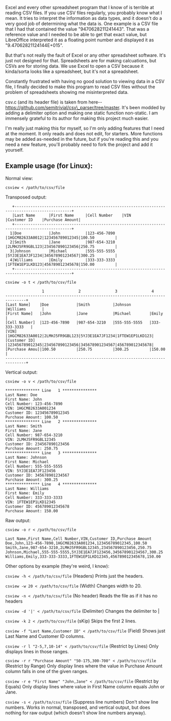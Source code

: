 Excel and every other spreadsheet program that I know of is terrible at reading CSV files.  If you use CSV files regularly, you probably know what I mean.  It tries to interpret the information as data types, and it doesn't do a very good job of determining what the data is.  One example is a CSV file that I had that contained the value "9470628211241443".  That was a reference value and I needed to be able to get that exact value, but LibreOffice interpreted it as a floating point number and displayed it as "9.47062821124144E+015".

But that's not really the fault of Excel or any other spreadsheet software.  It's just not designed for that.  Spreadsheets are for making calcuations, but CSVs are for storing data.  We use Excel to open a CSV because it kinda/sorta looks like a spreadsheet, but it's not a spreadsheet.

Constantly frustrated with having no good solution to viewing data in a CSV file, I finally decided to make this program to read CSV files without the problem of spreadsheets showing me misinterpreted data.

csv.c (and its header file) is taken from here-- https://github.com/semitrivial/csv\_parser/tree/master.  It's been modded by adding a delimiter option and making one static function non-static.  I am immensely grateful to its author for making this project much easier.

I'm really just making this for myself, so I'm only adding features that I need at the moment.  It only reads and does not edit, for starters.  More functions may be added as-needed in the future, but if you're reading this and you need a new feature, you'll probably need to fork the project and add it yourself.

## Example usage (for Linux):

Normal view:

`csview < /path/to/csv/file`

Transposed output:

       +-----------------------------------------------------------------------------------------------+
       |Last Name      |First Name     |Cell Number    |VIN            |Customer ID    |Purchase Amount|
       +-----------------------------------------------------------------------------------------------+
      1|Doe            |John           |123-456-7890   |1HGCM82633A0012|123456789012345|100.50         |
      2|Smith          |Jane           |987-654-3210   |2LMHJ5FR9GBL123|234567890123456|250.75         |
      3|Johnson        |Michael        |555-555-5555   |5YJ3E1EA7JF1234|345678901234567|300.25         |
      4|Williams       |Emily          |333-333-3333   |1FTEW1EP1LKD123|456789012345678|150.00         |
       +-----------------------------------------------------------------------------------------------+

`csview -o t < /path/to/csv/file`

                    1               2               3               4
    -------------------------------------------------------------------------------+
    [Last Name]    |Doe            |Smith          |Johnson        |Williams       |
    [First Name]   |John           |Jane           |Michael        |Emily          |
    [Cell Number]  |123-456-7890   |987-654-3210   |555-555-5555   |333-333-3333   |
    [VIN]          |1HGCM82633A0012|2LMHJ5FR9GBL123|5YJ3E1EA7JF1234|1FTEW1EP1LKD123|
    [Customer ID]  |123456789012345|234567890123456|345678901234567|456789012345678|
    [Purchase Amou]|100.50         |250.75         |300.25         |150.00         |
    -------------------------------------------------------------------------------+

Vertical output:

`csview -o v < /path/to/csv/file`

    *************** Line   1 ***************
    Last Name: Doe
    First Name: John
    Cell Number: 123-456-7890
    VIN: 1HGCM82633A001234
    Customer ID: 123456789012345
    Purchase Amount: 100.50
    *************** Line   2 ***************
    Last Name: Smith
    First Name: Jane
    Cell Number: 987-654-3210
    VIN: 2LMHJ5FR9GBL12345
    Customer ID: 234567890123456
    Purchase Amount: 250.75
    *************** Line   3 ***************
    Last Name: Johnson
    First Name: Michael
    Cell Number: 555-555-5555
    VIN: 5YJ3E1EA7JF123456
    Customer ID: 345678901234567
    Purchase Amount: 300.25
    *************** Line   4 ***************
    Last Name: Williams
    First Name: Emily
    Cell Number: 333-333-3333
    VIN: 1FTEW1EP1LKD12345
    Customer ID: 456789012345678
    Purchase Amount: 150.00

Raw output:

`csview -o r < /path/to/csv/file`

    Last Name,First Name,Cell Number,VIN,Customer ID,Purchase Amount
    Doe,John,123-456-7890,1HGCM82633A001234,123456789012345,100.50
    Smith,Jane,987-654-3210,2LMHJ5FR9GBL12345,234567890123456,250.75
    Johnson,Michael,555-555-5555,5YJ3E1EA7JF123456,345678901234567,300.25
    Williams,Emily,333-333-3333,1FTEW1EP1LKD12345,456789012345678,150.00

Other options by example (they're weird, I know):

`csview -h < /path/to/csv/file` (Headers) Prints just the headers.

`csview -w 20 < /path/to/csv/file` (Width) Changes width to 20.

`csview -n < /path/to/csv/file` (No header) Reads the file as if it has no headers

`csview -d '|' < /path/to/csv/file` (Delimiter) Changes the delimiter to |

`csview -k 2 < /path/to/csv/file` (sKip) Skips the first 2 lines.

`csview -f "Last Name,Customer ID" < /path/to/csv/file` (Field) Shows just Last Name and Customer ID columns.

`csview -r l "2-5,7,10-14" < /path/to/csv/file` (Restrict by Lines) Only displays lines in those ranges.

`csview -r r "Purchase Amount" "50-175,300-700" < /path/to/csv/file` (Restrict by Range) Only display lines where the value in Purchase Amount column falls in one of the given ranges.

`csview -r e "First Name" "John,Jane" < /path/to/csv/file` (Restrict by Equals) Only display lines where value in First Name column equals John or Jane.

`csview -s < /path/to/csv/file` (Suppress line numbers) Don't show line numbers.  Works in normal, transposed, and vertical output, but does nothing for raw output (which doesn't show line numbers anyway).
